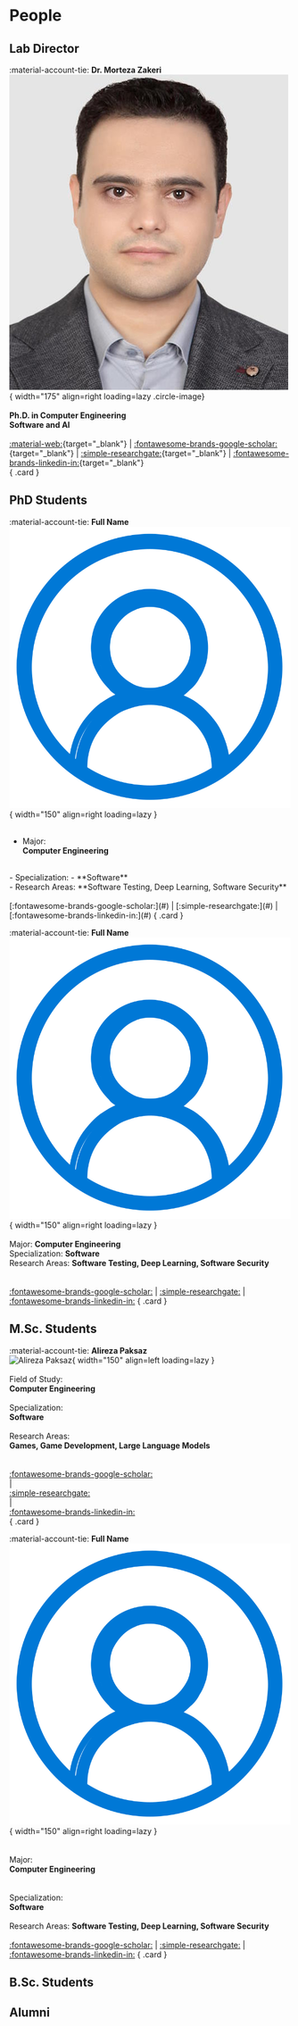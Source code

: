 # People


## Lab Director

<div class="grid" markdown>

:material-account-tie: __Dr. Morteza Zakeri__  
![Morteza Zakeri](images/people/zakeri.jpg){ width="175" align=right loading=lazy .circle-image}  
<br/>
**Ph.D. in Computer Engineering**
<br/>
**Software and AI**
<br/>
<br/>
[:material-web:](https://www.m-zakeri.ir/){target="_blank"}  | [:fontawesome-brands-google-scholar:](https://scholar.google.com/citations?user=km5DzwwAAAAJ&hl=en){target="_blank"} | [:simple-researchgate:](https://www.researchgate.net/profile/Morteza-Zakeri){target="_blank"} | [:fontawesome-brands-linkedin-in:](https://www.linkedin.com/in/mortazazakeri/){target="_blank"}  
{ .card }

</div>




## PhD Students

<div class="grid cards" markdown>

<!-- Card 1 -->
:material-account-tie: __Full Name__  
![Morteza Zakeri](images/people/account.png){ width="150" align=right loading=lazy }  
<br/>  
- Major:  
**Computer Engineering**  
<br/>  
- Specialization: 
- **Software**  
<br/>  
- Research Areas:  
**Software Testing, Deep Learning, Software Security**  
<br/>
<br/>
[:fontawesome-brands-google-scholar:](#) | [:simple-researchgate:](#) | [:fontawesome-brands-linkedin-in:](#)
{ .card }

<!-- Card 2 -->
:material-account-tie: __Full Name__  
![Morteza Zakeri](images/people/account.png){ width="150" align=right loading=lazy }  
<br/>
Major:
**Computer Engineering**
<br/>
Specialization:
**Software**
<br/>
Research Areas:
**Software Testing, Deep Learning, Software Security**  
<br/>
<br/>
[:fontawesome-brands-google-scholar:](#) | [:simple-researchgate:](#) | [:fontawesome-brands-linkedin-in:](#)
{ .card }

</div>



## M.Sc. Students

<div class="grid cards" markdown>

<!-- Card 1 -->
:material-account-tie: __Alireza Paksaz__  
![Alireza Paksaz](figs/account.png){ width="150"  align=left loading=lazy }  
<br/>
Field of Study:  
**Computer Engineering**  
<br/>
Specialization:  
**Software**  
<br/>
Research Areas:  
**Games, Game Development, Large Language Models**  
<br/>
<br/>
[:fontawesome-brands-google-scholar:](#)  
|  
[:simple-researchgate:](#)  
|  
[:fontawesome-brands-linkedin-in:](https://www.linkedin.com/in/alireza-paksaz/)  
{ .card }


<!-- Card 2 -->
:material-account-tie: __Full Name__  
![Morteza Zakeri](images/people/account.png){ width="150" align=right loading=lazy }  
<br/>  
Major:  
**Computer Engineering**  
<br/>  
Specialization:  
**Software**  
<br/>
Research Areas:
**Software Testing, Deep Learning, Software Security**
<br/>
<br/>
[:fontawesome-brands-google-scholar:](#) | [:simple-researchgate:](#) | [:fontawesome-brands-linkedin-in:](#)
{ .card }

</div>


## B.Sc. Students



## Alumni


